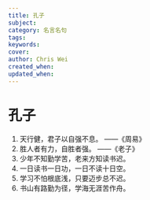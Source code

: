 ```yaml
---
title: 孔子
subject: 
category: 名言名句
tags: 
keywords: 
cover: 
author: Chris Wei
created_when: 
updated_when: 
---
```


# 孔子

1.	天行健，君子以自强不息。   ——《周易》
1.	胜人者有力，自胜者强。     ——《老子》
1.	少年不知勤学苦，老来方知读书迟。
1.	一日读书一日功，一日不读十日空。
1.	学习不怕根底浅，只要迈步总不迟。
1.	书山有路勤为径，学海无涯苦作舟。
